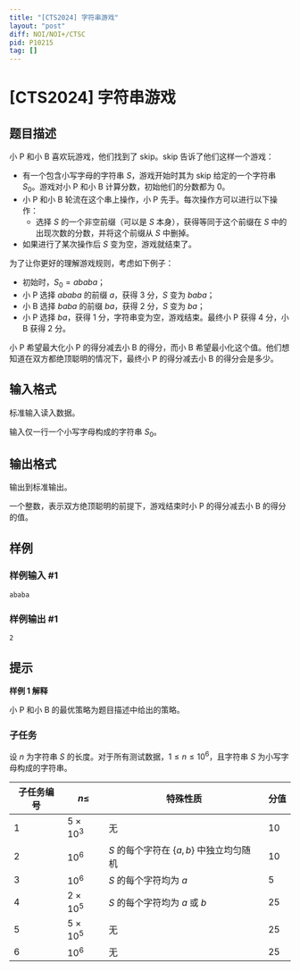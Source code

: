 ```yaml
---
title: "[CTS2024] 字符串游戏"
layout: "post"
diff: NOI/NOI+/CTSC
pid: P10215
tag: []
---
```

# [CTS2024] 字符串游戏
## 题目描述

小 P 和小 B 喜欢玩游戏，他们找到了 skip。skip 告诉了他们这样一个游戏：

- 有一个包含小写字母的字符串 $S$，游戏开始时其为 skip 给定的一个字符串 $S_0$。游戏对小 P 和小 B 计算分数，初始他们的分数都为 $0$。
- 小 P 和小 B 轮流在这个串上操作，小 P 先手。每次操作方可以进行以下操作：
  - 选择 $S$ 的一个非空前缀（可以是 $S$ 本身），获得等同于这个前缀在 $S$ 中的出现次数的分数，并将这个前缀从 $S$ 中删掉。
- 如果进行了某次操作后 $S$ 变为空，游戏就结束了。

为了让你更好的理解游戏规则，考虑如下例子：

- 初始时，$S_0 = ababa$；
- 小 P 选择 $ababa$ 的前缀 $a$，获得 3 分，$S$ 变为 $baba$；
- 小 B 选择 $baba$ 的前缀 $ba$，获得 2 分，$S$ 变为 $ba$；
- 小 P 选择 $ba$，获得 1 分，字符串变为空，游戏结束。最终小 P 获得 4 分，小 B 获得 2 分。

小 P 希望最大化小 P 的得分减去小 B 的得分，而小 B 希望最小化这个值。他们想知道在双方都绝顶聪明的情况下，最终小 P 的得分减去小 B 的得分会是多少。
## 输入格式

标准输入读入数据。

输入仅一行一个小写字母构成的字符串 $S_0$。
## 输出格式

输出到标准输出。

一个整数，表示双方绝顶聪明的前提下，游戏结束时小 P 的得分减去小 B 的得分的值。


## 样例

### 样例输入 #1
```
ababa

```
### 样例输出 #1
```
2

```
## 提示

**样例 1 解释**

小 P 和小 B 的最优策略为题目描述中给出的策略。

### 子任务

设 $n$ 为字符串 $S$ 的长度。对于所有测试数据，$1\le n\le 10^6$，且字符串 $S$ 为小写字母构成的字符串。

| 子任务编号 | $n \le$         | 特殊性质                         | 分值 |
|-------|-----------------|------------------------------|----|
| 1     | $5\times 10^3$   | 无                            | 10 |
| 2     | $10^6$          | $S$ 的每个字符在 $\{a,b\}$ 中独立均匀随机 | 10 |
| 3     | $10^6$          | $S$ 的每个字符均为 $a$              | 5  |
| 4     | $2 \times 10^5$ | $S$ 的每个字符均为 $a$ 或 $b$        | 25 |
| 5     | $5 \times 10^5$ | 无                            | 25 |
| 6     | $10^6$          | 无                            | 25 |
